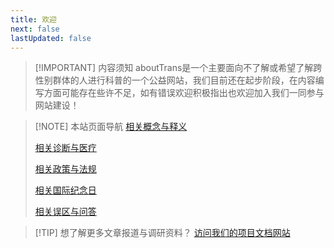 ```yaml
---
title: 欢迎
next: false
lastUpdated: false
---
```


> [!IMPORTANT] 内容须知
> aboutTrans是一个主要面向不了解或希望了解跨性别群体的人进行科普的一个公益网站，我们目前还在起步阶段，在内容编写方面可能存在些许不足，如有错误欢迎积极指出也欢迎加入我们一同参与网站建设！

> [!NOTE] 本站页面导航
> [相关概念与释义](/document/concepts-and-definitions)
> 
> [相关诊断与医疗](/document/diagnosis-and-medical)
> 
> [相关政策与法规](/document/policies-and-regulations)
> 
> [相关国际纪念日](/document/days-and-festivals)
> 
> [相关误区与问答](/document/q-and-a)

> [!TIP] 想了解更多文章报道与调研资料？
> [访问我们的项目文档网站](https://docs.transzh.org/)

